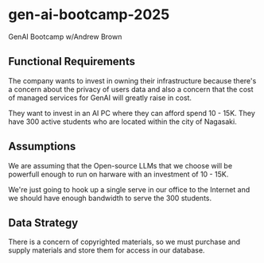 # gen-ai-bootcamp-2025
GenAI Bootcamp w/Andrew Brown


## Functional Requirements
The company wants to invest in owning their infrastructure because there's a concern about the privacy of users data and also a concern that the cost of managed services for GenAI will greatly raise in cost.

They want to invest in an AI PC where they can  afford spend 10 - 15K.
They have 300 active students who are located within the city of Nagasaki.


## Assumptions

We are assuming that the Open-source LLMs that we choose will be powerfull enough to run on harware with an investment of 10 - 15K.

We're just going to hook up a single serve in our office to the Internet and we should have enough bandwidth to serve the 300 students.


## Data Strategy

There is a concern of copyrighted materials, so we must purchase and supply materials and store them for access in our database.
